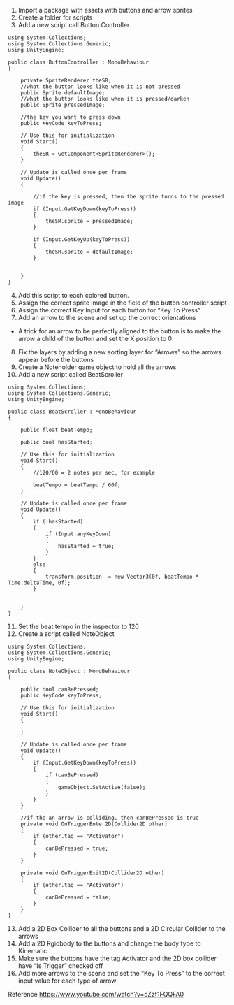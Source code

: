 1) Import a package with assets with buttons and arrow sprites
2) Create a folder for scripts
3) Add a new script call Button Controller

```
using System.Collections;
using System.Collections.Generic;
using UnityEngine;

public class ButtonController : MonoBehaviour
{

    private SpriteRenderer theSR;
    //what the button looks like when it is not pressed
    public Sprite defaultImage;
    //what the button looks like when it is pressed/darken
    public Sprite pressedImage;

    //the key you want to press down
    public KeyCode keyToPress;

    // Use this for initialization
    void Start()
    {
        theSR = GetComponent<SpriteRenderer>();
    }

    // Update is called once per frame
    void Update()
    {

        //if the key is pressed, then the sprite turns to the pressed image
        if (Input.GetKeyDown(keyToPress))
        {
            theSR.sprite = pressedImage;
        }

        if (Input.GetKeyUp(keyToPress))
        {
            theSR.sprite = defaultImage;
        }


    }
}
```

4) Add this script to each colored button.
5) Assign the correct sprite image in the field of the button controller script
6) Assign the correct Key Input for each button for “Key To Press”
7) Add an arrow to the scene and set up the correct orientations 
* A trick for an arrow to be perfectly aligned to the button is to make the arrow a child of the button and set the X position to 0
8) Fix the layers by adding a new sorting layer for “Arrows” so the arrows appear before the buttons
9) Create a Noteholder game object to hold all the arrows
10) Add a new script called BeatScroller
```
using System.Collections;
using System.Collections.Generic;
using UnityEngine;

public class BeatScroller : MonoBehaviour
{

    public float beatTempo;

    public bool hasStarted;

    // Use this for initialization
    void Start()
    {
        //120/60 = 2 notes per sec, for example

        beatTempo = beatTempo / 60f;
    }

    // Update is called once per frame
    void Update()
    {
        if (!hasStarted)
        {
            if (Input.anyKeyDown)
            {
                hasStarted = true;
            }
        }
        else
        {
            transform.position -= new Vector3(0f, beatTempo * Time.deltaTime, 0f);
        }


    }
}
```

11) Set the beat tempo in the inspector to 120
12) Create a script called NoteObject
```
using System.Collections;
using System.Collections.Generic;
using UnityEngine;

public class NoteObject : MonoBehaviour
{

    public bool canBePressed;
    public KeyCode keyToPress;

    // Use this for initialization
    void Start()
    {

    }

    // Update is called once per frame
    void Update()
    {
        if (Input.GetKeyDown(keyToPress))
        {
            if (canBePressed)
            {
                gameObject.SetActive(false);
            }
        }
    }

    //if the an arrow is colliding, then canBePressed is true
    private void OnTriggerEnter2D(Collider2D other)
    {
        if (other.tag == "Activator")
        {
            canBePressed = true;
        }
    }

    private void OnTriggerExit2D(Collider2D other)
    {
        if (other.tag == "Activator")
        {
            canBePressed = false;
        }
    }
}
```

13) Add a 2D Box Collider to all the buttons and a 2D Circular Collider to the arrows
14) Add a 2D Rgidbody to the buttons and change the body type to Kinematic
15) Make sure the buttons have the tag Activator and the 2D box collider have “Is Trigger” checked off
16) Add more arrows to the scene and set the “Key To Press” to the correct input value for each type of arrow

Reference
https://www.youtube.com/watch?v=cZzf1FQQFA0


